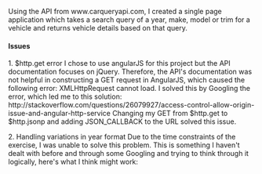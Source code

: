 <p>Using the API from www.carqueryapi.com, I created a single page application which takes a search query of a year, make, model or trim for a vehicle and returns vehicle details based on that query.</p>
<h4>Issues</h4>
<p>1. $http.get error</ br> I chose to use angularJS for this project but the API documentation focuses on jQuery. Therefore, the API's documentation was not helpful in constructing a GET request in AngularJS, which caused the following error: XMLHttpRequest cannot load.
I solved this by Googling the error, which led me to this solution: http://stackoverflow.com/questions/26079927/access-control-allow-origin-issue-and-angular-http-service
Changing my GET from $http.get to $http.jsonp and adding JSON_CALLBACK to the URL solved this issue.</p>
<p>2. Handling variations in year format</ br>
Due to the time constraints of the exercise, I was unable to solve this problem. This is something I haven't dealt with before and through some Googling and trying to think through it logically, here's what I think might work:</p>
